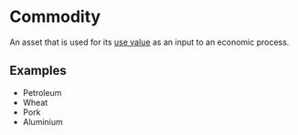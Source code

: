 # Commodity
An asset that is used for its [use value](use-value.md) as an input to an economic process.

## Examples
* Petroleum
* Wheat
* Pork
* Aluminium